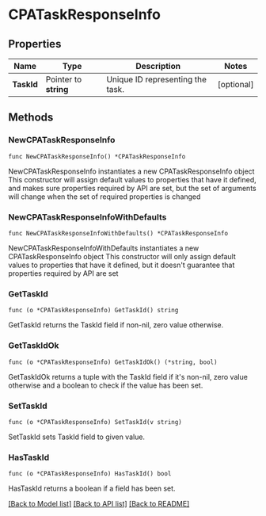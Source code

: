 # CPATaskResponseInfo

## Properties

Name | Type | Description | Notes
------------ | ------------- | ------------- | -------------
**TaskId** | Pointer to **string** | Unique ID representing the task. | [optional] 

## Methods

### NewCPATaskResponseInfo

`func NewCPATaskResponseInfo() *CPATaskResponseInfo`

NewCPATaskResponseInfo instantiates a new CPATaskResponseInfo object
This constructor will assign default values to properties that have it defined,
and makes sure properties required by API are set, but the set of arguments
will change when the set of required properties is changed

### NewCPATaskResponseInfoWithDefaults

`func NewCPATaskResponseInfoWithDefaults() *CPATaskResponseInfo`

NewCPATaskResponseInfoWithDefaults instantiates a new CPATaskResponseInfo object
This constructor will only assign default values to properties that have it defined,
but it doesn't guarantee that properties required by API are set

### GetTaskId

`func (o *CPATaskResponseInfo) GetTaskId() string`

GetTaskId returns the TaskId field if non-nil, zero value otherwise.

### GetTaskIdOk

`func (o *CPATaskResponseInfo) GetTaskIdOk() (*string, bool)`

GetTaskIdOk returns a tuple with the TaskId field if it's non-nil, zero value otherwise
and a boolean to check if the value has been set.

### SetTaskId

`func (o *CPATaskResponseInfo) SetTaskId(v string)`

SetTaskId sets TaskId field to given value.

### HasTaskId

`func (o *CPATaskResponseInfo) HasTaskId() bool`

HasTaskId returns a boolean if a field has been set.


[[Back to Model list]](../README.md#documentation-for-models) [[Back to API list]](../README.md#documentation-for-api-endpoints) [[Back to README]](../README.md)



